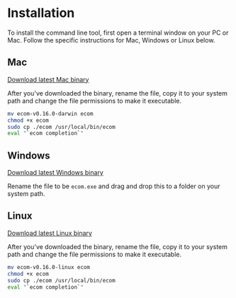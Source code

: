 # Installation
To install the command line tool, first open a terminal window on your PC or Mac. Follow the specific instructions for Mac, Windows or Linux below.

## Mac <Badge text="v0.16.0"/> <Badge text="alpha" type="warn"/>
[Download latest Mac binary](/downloads/ecom-v0.16.0-darwin)

After you've downloaded the binary, rename the file, copy it to your system path and change the file permissions to make it executable.


```bash
mv ecom-v0.16.0-darwin ecom
chmod +x ecom
sudo cp ./ecom /usr/local/bin/ecom
eval "`ecom completion`"
```

## Windows <Badge text="v0.16.0"/> <Badge text="alpha" type="warn"/>
[Download latest Windows binary](/downloads/ecom-v0.16.0.exe)

Rename the file to be `ecom.exe` and drag and drop this to a folder on your system path.

## Linux <Badge text="v0.16.0"/> <Badge text="alpha" type="warn"/>
[Download latest Linux binary](/downloads/ecom-v0.16.0-linux)

After you've downloaded the binary, rename the file, copy it to your system path and change the file permissions to make it executable.


```bash
mv ecom-v0.16.0-linux ecom
chmod +x ecom
sudo cp ./ecom /usr/local/bin/ecom
eval "`ecom completion`"
```
